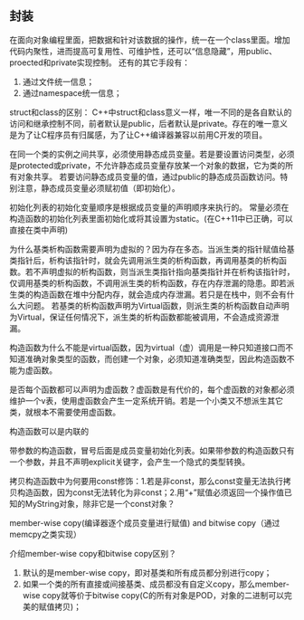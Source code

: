 ## 封装

在面向对象编程里面，把数据和针对该数据的操作，统一在一个class里面。增加代码内聚性，进而提高可复用性、可维护性，还可以“信息隐藏”，用public、proected和private实现控制。
还有的其它手段有：

1. 通过文件统一信息；
2. 通过namespace统一信息；

struct和class的区别：
C++中struct和class意义一样，唯一不同的是各自默认的访问和继承控制不同，前者默认是public，后者默认是private。存在的唯一意义是为了让C程序员有归属感，为了让C++编译器兼容以前用C开发的项目。

在同一个类的实例之间共享，必须使用静态成员变量。若是要设置访问类型，必须是protected或private，不允许静态成员变量存放某一个对象的数据，它为类的所有对象共享。
若要访问静态成员变量的值，通过public的静态成员函数访问。特别注意，静态成员变量必须赋初值（即初始化）。

初始化列表的初始化变量顺序是根据成员变量的声明顺序来执行的。
常量必须在构造函数的初始化列表里面初始化或将其设置为static。(在C++11中已正确，可以直接在类中声明)

为什么基类析构函数需要声明为虚拟的？因为存在多态。当派生类的指针赋值给基类指针后，析构该指针时，就会先调用派生类的析构函数，再调用基类的析构函数。若不声明虚拟的析构函数，则当派生类指针指向基类指针并在析构该指针时，仅调用基类的析构函数，不调用派生类的析构函数，存在内存泄漏的隐患。即若派生类的构造函数在堆中分配内存，就会造成内存泄漏。若只是在栈中，则不会有什么大问题。
若基类的析构函数声明为Virtual函数，则派生类的析构函数自动声明为Virtual，保证任何情况下，派生类的析构函数都能被调用，不会造成资源泄漏。

构造函数为什么不能是virtual函数，因为virtual（虚）调用是一种只知道接口而不知道准确对象类型的函数，而创建一个对象，必须知道准确类型，因此构造函数不能为虚函数。

是否每个函数都可以声明为虚函数？虚函数是有代价的，每个虚函数的对象都必须维护一个v表，使用虚函数会产生一定系统开销。若是一个小类又不想派生其它类，就根本不需要使用虚函数。

构造函数可以是内联的

带参数的构造函数，冒号后面是成员变量初始化列表。如果带参数的构造函数只有一个参数，并且不声明explicit关键字，会产生一个隐式的类型转换。

拷贝构造函数中为何要用const修饰：1.若是非const，那么const变量无法执行拷贝构造函数，因为const无法转化为非const；2.用“+”赋值必须返回一个操作值已知的MyString对象，除非它是一个const对象？

member-wise copy(编译器逐个成员变量进行赋值) and bitwise copy（通过memcpy之类实现）

介绍member-wise copy和bitwise copy区别？
1. 默认的是member-wise copy，即对基类和所有成员都分别进行copy；
2. 如果一个类的所有直接或间接基类、成员都没有自定义copy，那么member-wise copy就等价于bitwise copy(C的所有对象是POD，对象的二进制可以完美的赋值拷贝)；
